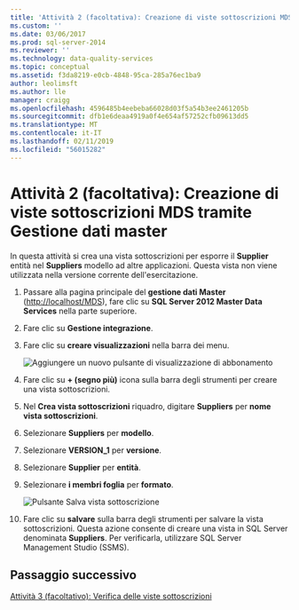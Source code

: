 ```yaml
---
title: 'Attività 2 (facoltativa): Creazione di viste sottoscrizioni MDS tramite Gestione dati Master | Microsoft Docs'
ms.custom: ''
ms.date: 03/06/2017
ms.prod: sql-server-2014
ms.reviewer: ''
ms.technology: data-quality-services
ms.topic: conceptual
ms.assetid: f3da8219-e0cb-4848-95ca-285a76ec1ba9
author: leolimsft
ms.author: lle
manager: craigg
ms.openlocfilehash: 4596485b4eebeba66028d03f5a54b3ee2461205b
ms.sourcegitcommit: dfb1e6deaa4919a0f4e654af57252cfb09613dd5
ms.translationtype: MT
ms.contentlocale: it-IT
ms.lasthandoff: 02/11/2019
ms.locfileid: "56015282"
---
```

# <a name="task-2-optional-creating-a-mds-subscription-view-using-master-data-manager"></a>Attività 2 (facoltativa): Creazione di viste sottoscrizioni MDS tramite Gestione dati master
  In questa attività si crea una vista sottoscrizioni per esporre il **Supplier** entità nel **Suppliers** modello ad altre applicazioni. Questa vista non viene utilizzata nella versione corrente dell'esercitazione.  
  
1.  Passare alla pagina principale del **gestione dati Master** ([http://localhost/MDS](http://localhost/MDS)), fare clic su **SQL Server 2012 Master Data Services** nella parte superiore.  
  
2.  Fare clic su **Gestione integrazione**.  
  
3.  Fare clic su **creare visualizzazioni** nella barra dei menu.  
  
     ![Aggiungere un nuovo pulsante di visualizzazione di abbonamento](../../2014/tutorials/media/et-creatingamdssubscriptionviewusingmdm-01.jpg "aggiungere un nuovo pulsante di visualizzazione di sottoscrizione")  
  
4.  Fare clic su **+ (segno più)** icona sulla barra degli strumenti per creare una vista sottoscrizioni.  
  
5.  Nel **Crea vista sottoscrizioni** riquadro, digitare **Suppliers** per **nome vista sottoscrizioni**.  
  
6.  Selezionare **Suppliers** per **modello**.  
  
7.  Selezionare **VERSION_1** per **versione**.  
  
8.  Selezionare **Supplier** per **entità**.  
  
9. Selezionare **i membri foglia** per **formato**.  
  
     ![Pulsante Salva vista sottoscrizione](../../2014/tutorials/media/et-creatingamdssubscriptionviewusingmdm-02.jpg "pulsante Salva vista sottoscrizione")  
  
10. Fare clic su **salvare** sulla barra degli strumenti per salvare la vista sottoscrizioni. Questa azione consente di creare una vista in SQL Server denominata **Suppliers**. Per verificarla, utilizzare SQL Server Management Studio (SSMS).  
  
## <a name="next-step"></a>Passaggio successivo  
 [Attività 3 &#40;facoltativo&#41;: Verifica delle viste sottoscrizioni](task-3-optional-reviewing-the-subscription-views.md)  
  
  
